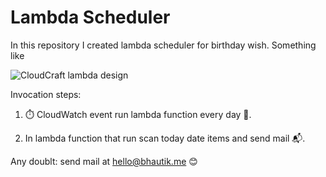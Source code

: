 # Lambda Scheduler

In this repository I created lambda scheduler for birthday wish. Something like

![CloudCraft lambda design](https://storage.googleapis.com/bhau-tk.appspot.com/public/cloudcraft-design.png)

Invocation steps:

1) ⏱️ CloudWatch event run lambda function every day 🌇.

2) In lambda function that run scan today date items and send mail 📬.


Any doublt: send mail at hello@bhautik.me 😊